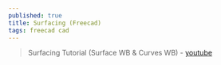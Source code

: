```yaml
---
published: true
title: Surfacing (Freecad)
tags: freecad cad
---
```

> Surfacing Tutorial (Surface WB & Curves WB)  - [youtube](https://www.youtube.com/watch?v=iUhHgnvgpo0)
